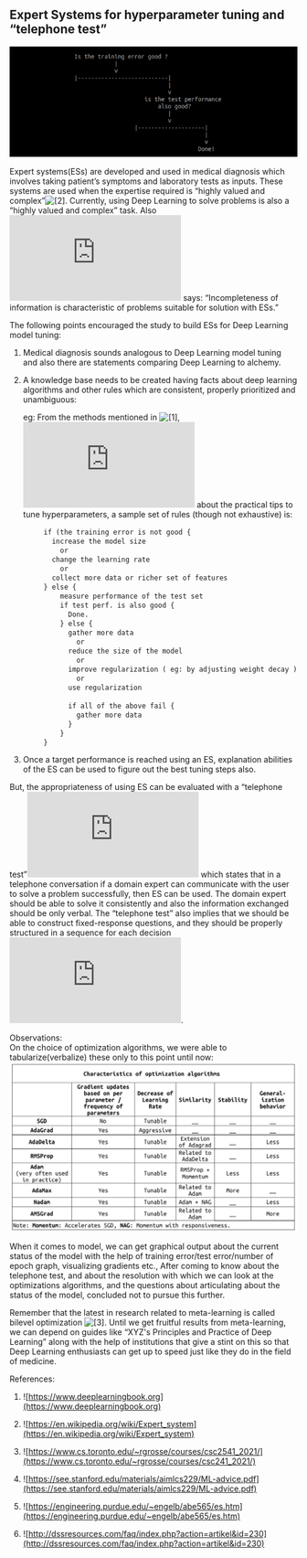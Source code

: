 ## Expert Systems for hyperparameter tuning and “telephone test”
![](es/expert_sys1.png)

Expert systems(ESs) are developed and used in medical diagnosis which involves taking patient’s symptoms and laboratory tests as inputs. These systems are used when the expertise required is “highly valued and complex”![[2]](https://en.wikipedia.org/wiki/Expert_system). Currently, using Deep Learning to solve problems is also a “highly valued and complex” task. Also ![[5]](https://engineering.purdue.edu/~engelb/abe565/es.htm) says: “Incompleteness of information is characteristic of problems suitable for solution with ESs.”

The following points encouraged the study to build ESs for Deep Learning model tuning:

1. Medical diagnosis sounds analogous to Deep  Learning model tuning and also there are statements comparing Deep Learning to alchemy.
2. A knowledge base needs to be created having facts about deep learning algorithms and other rules which are consistent, properly prioritized and unambiguous:

   eg: From the methods mentioned in ![[1]]((www.deeplearningbook.org)), ![[4]](https://see.stanford.edu/materials/aimlcs229/ML-advice.pdf) about the practical tips to tune hyperparameters, a sample set of rules (though not exhaustive) is:
           
            
            if (the training error is not good {
              increase the model size
                or
              change the learning rate
                or
              collect more data or richer set of features
            } else {
                measure performance of the test set
                if test perf. is also good {
                  Done.
                } else {
                  gather more data
                    or
                  reduce the size of the model
                    or
                  improve regularization ( eg: by adjusting weight decay )
                    or 
                  use regularization
                  
                  if all of the above fail {
                    gather more data
                  }
                }
            }
 
 3. Once a target performance is reached using an ES, explanation abilities of the ES can be used to figure out the best tuning steps also.

But, the appropriateness of using ES can be evaluated with a “telephone test”![[5]](https://engineering.purdue.edu/~engelb/abe565/es.htm) which states that in a telephone conversation if a domain expert can communicate with the user to solve a problem successfully, then ES can be used. The domain expert should be able to solve it consistently and also the information exchanged should be only verbal.  The “telephone test” also implies that we should be able to construct fixed-response questions, and they should be properly structured in a sequence for each decision ![[6]](http://dssresources.com/faq/index.php?action=artikel&id=230).

Observations:  
On the choice of optimization algorithms, we were able to tabularize(verbalize) these only to this point until now:
![](es/optimization_algorithm_v2.png)

When it comes to model, we can get graphical output about the current status of the model with the help of training error/test error/number of epoch graph, visualizing gradients etc.,
After coming to know about the telephone test, and about the resolution with which we can look at the optimizations algorithms, and the questions about articulating about the status of the model,  concluded not to pursue this further.  

Remember that the latest in research related to meta-learning is called bilevel optimization ![[3]](https://www.cs.toronto.edu/~rgrosse/courses/csc2541_2021/). Until we get fruitful results from meta-learning,  we can depend on guides like “XYZ's Principles and Practice of Deep Learning” along with the help of institutions that give a stint on this so that Deep Learning enthusiasts can get up to speed just like they do in the field of medicine.

References: 

1) ![https://www.deeplearningbook.org](https://www.deeplearningbook.org)

2) ![https://en.wikipedia.org/wiki/Expert_system](https://en.wikipedia.org/wiki/Expert_system)

3) ![https://www.cs.toronto.edu/~rgrosse/courses/csc2541_2021/](https://www.cs.toronto.edu/~rgrosse/courses/csc241_2021/)
 
4) ![https://see.stanford.edu/materials/aimlcs229/ML-advice.pdf](https://see.stanford.edu/materials/aimlcs229/ML-advice.pdf)

5) ![https://engineering.purdue.edu/~engelb/abe565/es.htm](https://engineering.purdue.edu/~engelb/abe565/es.htm)

6) ![http://dssresources.com/faq/index.php?action=artikel&id=230](http://dssresources.com/faq/index.php?action=artikel&id=230)
